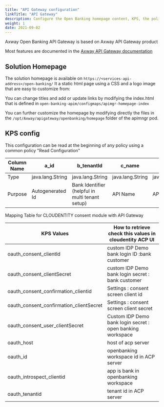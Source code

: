```yaml
---
title: "API Gateway configuration"
linkTitle: "API Gateway"
description: Configure the Open Banking homepage content, KPS, the policies and security.
weight: 1
date: 2021-09-02
---
```


Axway Open Banking API Gateway is based on Axway API Gateway product

Most features are documented in the [Axway API Gateway documentation](https://docs.axway.com/bundle/axway-open-docs/page/docs/apim_administration/apigtw_admin/index.html)

## Solution Homepage

The solution homepage is available on `https://<services-api-address>/open-banking/`
It a static html page using a CSS and a logo image that are easy to customize from:

You can change titles and add or update links by modifying the index.html that is defined in `open-banking-apim/configmaps/apimgr-homepage-index`

You can further customize the homepage by modifying directly the files in the `/opt/Axway/apigateway/openbanking/homepage` folder of the apimngr pod.

## KPS config

This configuration can be read at the beginning of any policy using a common policy "Read Configuration"

| Column Name | a_id | b_tenantId | c_name | d_version | e_method | f\_extension\_1 | g\_extension\_2 | k_values |
| --- | --- | --- | --- | --- | --- | --- | --- | --- |
| Type | java.lang.String | java.lang.String | java.lang.String | java.lang.String | java.lang.String | java.lang.String | java.lang.String | java.util.Map&lt;java.lang.String,java.lang.String&gt; |
| Purpose | Autogenerated Id | Bank Identifier (helpful in multi tenant setup) | API Name | API Version | API Method | for future use (example: HTTP Method) | for future use | Key Value Pairs, helps in extending configuration whenever we want without deployment. New key value pairs can be added easliy |

Mapping Table for CLOUDENTITY consent module with API Gateway

| KPS Values | How to retrieve check this values in cloudentity ACP UI |
| --- | --- |
| oauth\_consent\_clientId | custom IDP Demo bank login ID :bank customer |
| oauth\_consent\_clientSecret | custom IDP Demo bank login secret : bank customer |
| oauth\_consent\_confirmation_clientid | Settings : consent screen client id |
| oauth\_consent\_confirmation_clientSecret | Settings  : consent screen client secret |
| oauth\_consent\_user_clientSecret | Custom IDP Demo bank login secret : open banking workspace |
| oauth_host | host of acp server |
| oauth_id | openbanking workspace id in ACP server |
| oauth\_introspect\_clientid | app is bank in openbanking workspace |
| oauth_tenantid | tenant id in ACP server |

<!-- ## Policy config

{{% pageinfo %}}
This section is under development
{{% /pageinfo %}}

## Certificate

{{% pageinfo %}}
This section is under development
{{% /pageinfo %}}

## Users

{{% pageinfo %}}
This section is under development
{{% /pageinfo %}} -->